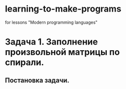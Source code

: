 # learning-to-make-programs
for lessons "Modern programming languages"
# Задача 1. Заполнение произвольной матрицы по спирали.
  ## Постановка задачи.
  ## 
  
